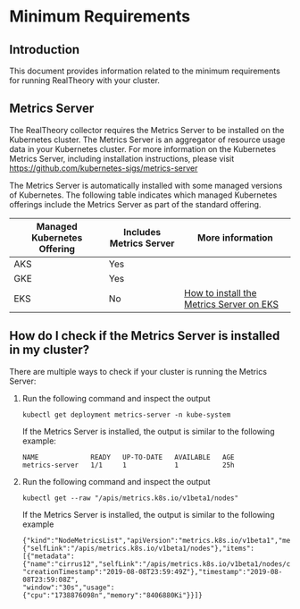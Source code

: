 # Minimum Requirements

## Introduction
This document provides information related to the minimum requirements for running RealTheory with your cluster.

## Metrics Server
The RealTheory collector requires the Metrics Server to be installed on the Kubernetes cluster. The Metrics Server is an aggregator of resource usage data in your Kubernetes cluster. For more information on the Kubernetes Metrics Server, including installation instructions, please visit https://github.com/kubernetes-sigs/metrics-server

The Metrics Server is automatically installed with some managed versions of Kubernetes. The following table indicates which managed Kubernetes offerings include the Metrics Server as part of the standard offering.

| Managed Kubernetes Offering | Includes Metrics Server | More information |
|-----------------------------|-------------------------|------------------|
| AKS | Yes | |
| GKE | Yes | |
| EKS | No | [How to install the Metrics Server on EKS](https://docs.aws.amazon.com/eks/latest/userguide/metrics-server.html) |

## How do I check if the Metrics Server is installed in my cluster?
There are multiple ways to check if your cluster is running the Metrics Server:

1. Run the following command and inspect the output
   ```
   kubectl get deployment metrics-server -n kube-system 
   ```

   If the Metrics Server is installed, the output is similar to the following example:

   ```
   NAME             READY   UP-TO-DATE   AVAILABLE   AGE
   metrics-server   1/1     1            1           25h
   ```

1. Run the following command and inspect the output

   ```
   kubectl get --raw "/apis/metrics.k8s.io/v1beta1/nodes"
   ```

   If the Metrics Server is installed, the output is similar to the following example

   ```
   {"kind":"NodeMetricsList","apiVersion":"metrics.k8s.io/v1beta1","metadata":{"selfLink":"/apis/metrics.k8s.io/v1beta1/nodes"},"items":[{"metadata":
   {"name":"cirrus12","selfLink":"/apis/metrics.k8s.io/v1beta1/nodes/cirrus12",
   "creationTimestamp":"2019-08-08T23:59:49Z"},"timestamp":"2019-08-08T23:59:08Z",
   "window":"30s","usage":{"cpu":"1738876098n","memory":"8406880Ki"}}]}
   ```